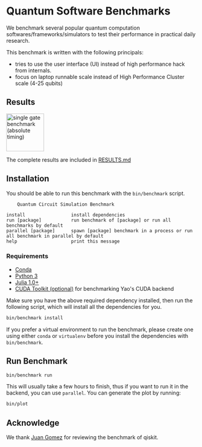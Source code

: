 # Quantum Software Benchmarks

We benchmark several popular quantum computation softwares/frameworks/simulators to test their performance
in practical daily research.

This benchmark is written with the following principals:

- tries to use the user interface (UI) instead of high performance hack from internals.
- focus on laptop runnable scale instead of High Performance Cluster scale (4-25 qubits)

## Results

<img src="https://github.com/Roger-luo/quantum-benchmarks/blob/master/images/gates.png" alt="single gate benchmark (absolute timing)" width=100 height=100></img>

The complete results are included in [RESULTS.md](https://github.com/Roger-luo/quantum-benchmarks/blob/master/RESULTS.md)

## Installation

You should be able to run this benchmark with the `bin/benchmark` script.

```
    Quantum Circuit Simulation Benchmark

install                 install dependencies
run [package]           run benchmark of [package] or run all benchmarks by default
parallel [package]      spawn [package] benchmark in a process or run all benchmark in parallel by default
help                    print this message
```

### Requirements

- [Conda](https://conda.io/projects/conda/en/latest/user-guide/install/index.html?highlight=conda)
- [Python 3](https://www.python.org/downloads/)
- [Julia 1.0+](https://julialang.org/)
- [CUDA Toolkit (optional)](https://developer.nvidia.com/cuda-toolkit) for benchmarking Yao's CUDA backend

Make sure you have the above required dependency installed, then run the following script, which will install
all the dependencies for you.

```sh
bin/benchmark install
```

If you prefer a virtual environment to run the benchmark, please create one using either `conda` or `virtualenv`
before you install the dependencies with `bin/benchmark`.

## Run Benchmark

```sh
bin/benchmark run
```

This will usually take a few hours to finish, thus if you want to run it in the backend, you can use `parallel`.
You can generate the plot by running:

```sh
bin/plot
```

## Acknowledge

We thank [Juan Gomez](https://github.com/atilag) for reviewing the benchmark of qiskit.
